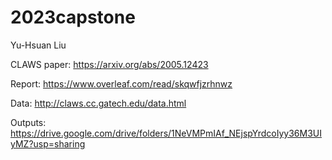 # 2023capstone
Yu-Hsuan Liu

CLAWS paper: https://arxiv.org/abs/2005.12423

Report: https://www.overleaf.com/read/skqwfjzrhnwz

Data: http://claws.cc.gatech.edu/data.html

Outputs: https://drive.google.com/drive/folders/1NeVMPmIAf_NEjspYrdcoIyy36M3UIyMZ?usp=sharing
